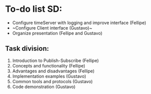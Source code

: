 # To-do list SD:

- Configure timeServer with logging and improve interface (Fellipe)
- ~Configure Client interface (Gustavo)~
- Organize presentation (Fellipe and Gustavo)

## Task division:

1. Introduction to Publish-Subscribe (Fellipe)
2. Concepts and functionality (Fellipe)
3. Advantages and disadvantages (Fellipe)
4. Implementation examples (Gustavo)
5. Common tools and protocols (Gustavo)
6. Code demonstration (Gustavo)
